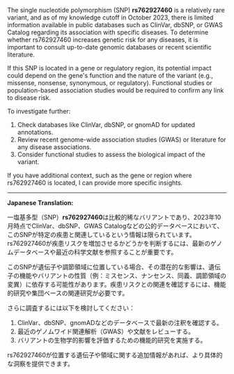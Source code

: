 The single nucleotide polymorphism (SNP) **rs762927460** is a relatively rare variant, and as of my knowledge cutoff in October 2023, there is limited information available in public databases such as ClinVar, dbSNP, or GWAS Catalog regarding its association with specific diseases. To determine whether rs762927460 increases genetic risk for any diseases, it is important to consult up-to-date genomic databases or recent scientific literature.

If this SNP is located in a gene or regulatory region, its potential impact could depend on the gene's function and the nature of the variant (e.g., missense, nonsense, synonymous, or regulatory). Functional studies or population-based association studies would be required to confirm any link to disease risk.

To investigate further:
1. Check databases like ClinVar, dbSNP, or gnomAD for updated annotations.
2. Review recent genome-wide association studies (GWAS) or literature for any disease associations.
3. Consider functional studies to assess the biological impact of the variant.

If you have additional context, such as the gene or region where rs762927460 is located, I can provide more specific insights.

---

**Japanese Translation:**

一塩基多型（SNP）**rs762927460**は比較的稀なバリアントであり、2023年10月時点でClinVar、dbSNP、GWAS Catalogなどの公的データベースにおいて、このSNPが特定の疾患と関連しているという情報は限られています。rs762927460が疾患リスクを増加させるかどうかを判断するには、最新のゲノムデータベースや最近の科学文献を参照することが重要です。

このSNPが遺伝子や調節領域に位置している場合、その潜在的な影響は、遺伝子の機能やバリアントの性質（例：ミスセンス、ナンセンス、同義、調節領域の変異）に依存する可能性があります。疾患リスクとの関連を確認するには、機能的研究や集団ベースの関連研究が必要です。

さらに調査するには以下を検討してください：
1. ClinVar、dbSNP、gnomADなどのデータベースで最新の注釈を確認する。
2. 最近のゲノムワイド関連解析（GWAS）や文献をレビューする。
3. バリアントの生物学的影響を評価するための機能的研究を実施する。

rs762927460が位置する遺伝子や領域に関する追加情報があれば、より具体的な洞察を提供できます。